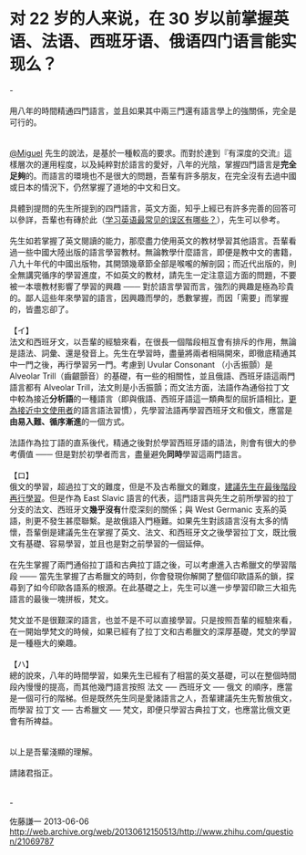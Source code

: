 # 对 22 岁的人来说，在 30 岁以前掌握英语、法语、西班牙语、俄语四门语言能实现么？

<div class="zm-editable-content clearfix">-<br><br>用八年的時間精通四門語言，並且如果其中兩三門還有語言學上的強關係，完全是可行的。<br><br><br><a class="member_mention" data-editable="true" data-title="@Miguel" href="/web/20130612150513/http://www.zhihu.com/people/miguel-80" data-tip="p$b$miguel-80">@Miguel</a> 先生的說法，是基於一種較高的要求。而對於達到『有深度的交流』這樣層次的運用程度，以及純粹對於語言的愛好，八年的光陰，掌握四門語言是<b>完全足夠</b>的。而語言的環境也不是很大的問題，吾輩有許多朋友，在完全沒有去過中國或日本的情況下，仍然掌握了道地的中文和日文。<br><br>具體到提問的先生所提到的四門語言，英文方面，知乎上經已有許多完善的回答可以參詳，吾輩也有磚於此（<a href="/web/20130612150513/http://www.zhihu.com/question/20128745/answer/15302004" class="internal">学习英语最常见的误区有哪些？</a>），先生可以參考。<br><br>先生如若掌握了英文閱讀的能力，那麼盡力使用英文的教材學習其他語言。吾輩看過一些中國大陸出版的語言學習教材。無論教學什麼語言，即便是教中文的書籍，八九十年代的中國出版物，其開頭幾章節全部是喉嚨的解剖図；而近代出版的，則全無講究循序的學習進度，不如英文的教材，請先生一定注意這方面的問題，不要被一本壞教材影響了學習的興趣 ─── 對於語言學習而言，強烈的興趣是極為珍貴的。鄙人這些年來學習的語言，因興趣而學的，悉數掌握，而因「需要」而掌握的，皆盡忘卻了。<br><br>【イ】<br>法文和西班牙文，以吾輩的經驗來看，在很長一個階段相互會有排斥的作用，無論是語法、詞彙、還是發音上。先生在學習時，盡量將兩者相隔開來，即徹底精通其中一門之後，再行學習另一門。考慮到 Uvular Consonant （小舌振顫）是 Alveolar Trill（齒齦顫音）的基礎，有一些的相關性，並且俄語、西班牙語這兩門語言都有 Alveolar Trill，法文則是小舌振顫；而文法方面，法語作為通俗拉丁文中較為接近<b>分析語</b>的一種語言（即與俄語、西班牙語這一類典型的屈折語相比，<u>更為接近中文使用者</u>的語言語法習慣），先學習法語再學習西班牙文和俄文，應當是<b>由易入難、循序漸進</b>的一個方式。<br><br>法語作為拉丁語的直系後代，精通之後對於學習西班牙語的語法，則會有很大的參考價值 ─── 但是對於初學者而言，盡量避免<b>同時</b>學習這兩門語言。<br><br>【ロ】<br>俄文的學習，超過拉丁文的難度，但是不及古希臘文的難度，<u>建議先生在最後階段再行學習</u>。但是作為 East Slavic 語言的代表，這門語言與先生之前所學習的拉丁分支的法文、西班牙文<b>幾乎沒有</b>什麼深刻的關係；與 West Germanic 支系的英語，則更不發生甚麼聯繫。是故俄語入門極難。如果先生對該語言沒有太多的情懷，吾輩倒是建議先生在掌握了英文、法文、和西班牙文之後學習拉丁文，既比俄文有基礎、容易學習，並且也是對之前學習的一個延伸。<br><br>在先生掌握了兩門通俗拉丁語和古典拉丁語之後，可以考慮進入古希臘文的學習階段 ─── 當先生掌握了古希臘文的時刻，你會發現你解開了整個印歐語系的鎖，探尋到了如今印歐各語系的根源。在此基礎之上，先生可以進一步學習印歐三大祖先語言的最後一塊拼板，梵文。<br><br>梵文並不是很艱深的語言，也並不是不可以直接學習。只是按照吾輩的經驗來看，在一開始學梵文的時候，如果已經有了拉丁文和古希臘文的深厚基礎，梵文的學習是一種極大的樂趣。<br><br>【ハ】<br>總的說來，八年的時間學習，如果先生已經有了相當的英文基礎，可以在整個時間段內慢慢的提高，而其他幾門語言按照 法文 ── 西班牙文 ── 俄文 的順序，應當是一個可行的階梯。但是既然先生同是愛諸語言之人，吾輩建議先生先暫放俄文，而學習 拉丁文 ── 古希臘文 ── 梵文，即便只學習古典拉丁文，也應當比俄文更會有所裨益。<br><br><br>以上是吾輩淺顯的理解。<br><br>請諸君指正。<br><br><br>-</div>

佐藤謙一 2013-06-06 http://web.archive.org/web/20130612150513/http://www.zhihu.com/question/21069787